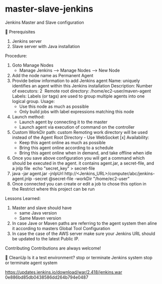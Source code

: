 # master-slave-jenkins

Jenkins Master and Slave configuration

🧰 Prerequisites
1. Jenkins server
2. Slave server with Java installation

Procedure:
1. Goto Manage Nodes
    * Manage Jenkins --> Manage Nodes  --> New Node
2. Add the node name as Permanent Agent
3. Provide below information to add Jenkins agent Name: uniquely identifies an agent within this Jenkins installation Description: Number of executors: 2  Remote root directory: /home/ec2-user/maven-agent Labels: Labels (or tags) are used to group multiple agents into one logical group. Usage:
    * Use this node as much as possible
    * Only build jobs with label expressions matching this node
4. Launch method:
    * Launch agent by connecting it to the master
    * Launch agent via execution of command on the controller
5. Custom WorkDir path: custom Remoting work directory will be used instead of the Agent Root Directory - Use WebSocket [x] Availability:
    * Keep this agent online as much as possible
    * Bring this agent online according to a schedule
    * Bring this agent online when in demand, and take offline when idle
6. Once you save above configuration you will get a command which should be executed in the agent. it contains agent.jar, a secret-file, and a jnlp file   echo "secret_key" > secret-file
7.   java -jar agent.jar -jnlpUrl http://<Jenkins_URL>/computer/abc/jenkins-agent.jnlp -secret @secret-file -workDir "/home/ec2-user"  
8. Once connected you can create or edit a job to chose this option in the Restrict where this project can be run

Lessons Learned:
1. Master and slave should have
    * same Java version
    * Same Maven version
2. In case Jave or Maven paths are referring to the agent system then aline it according to masters Global Tool Configuration
3. In case the case of the AWS server make sure your Jenkins URL should be updated to the latest Public IP.

Contributing
Contributions are always welcome!

🧹 CleanUp
Is it a test environment? stop or terminate Jenkins system stop or terminate agent system

https://updates.jenkins.io/download/war/2.418/jenkins.war
0e886bd85db0438586dd264b794e0487
